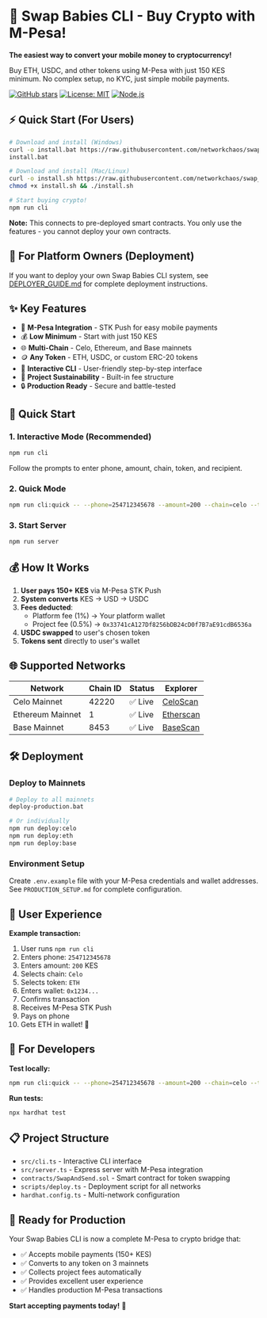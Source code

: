 # 🚀 Swap Babies CLI - Buy Crypto with M-Pesa!

**The easiest way to convert your mobile money to cryptocurrency!** 

Buy ETH, USDC, and other tokens using M-Pesa with just 150 KES minimum. No complex setup, no KYC, just simple mobile payments.

[![GitHub stars](https://img.shields.io/github/stars/networkchaos/swap_babies?style=social)](https://github.com/networkchaos/swap_babies)
[![License: MIT](https://img.shields.io/badge/License-MIT-yellow.svg)](https://opensource.org/licenses/MIT)
[![Node.js](https://img.shields.io/badge/Node.js-18+-green.svg)](https://nodejs.org/)

## ⚡ **Quick Start (For Users)**

```bash
# Download and install (Windows)
curl -o install.bat https://raw.githubusercontent.com/networkchaos/swap_babies/main/install.bat
install.bat

# Download and install (Mac/Linux)
curl -o install.sh https://raw.githubusercontent.com/networkchaos/swap_babies/main/install.sh
chmod +x install.sh && ./install.sh

# Start buying crypto!
npm run cli
```

**Note:** This connects to pre-deployed smart contracts. You only use the features - you cannot deploy your own contracts.

## 🔧 **For Platform Owners (Deployment)**

If you want to deploy your own Swap Babies CLI system, see [DEPLOYER_GUIDE.md](DEPLOYER_GUIDE.md) for complete deployment instructions.

## ✨ **Key Features**

- 📱 **M-Pesa Integration** - STK Push for easy mobile payments
- 💰 **Low Minimum** - Start with just 150 KES
- 🌐 **Multi-Chain** - Celo, Ethereum, and Base mainnets
- 🪙 **Any Token** - ETH, USDC, or custom ERC-20 tokens
- 🎯 **Interactive CLI** - User-friendly step-by-step interface
- 💎 **Project Sustainability** - Built-in fee structure
- 🔒 **Production Ready** - Secure and battle-tested

## 🚀 **Quick Start**

### 1. **Interactive Mode (Recommended)**
```bash
npm run cli
```
Follow the prompts to enter phone, amount, chain, token, and recipient.

### 2. **Quick Mode**
```bash
npm run cli:quick -- --phone=254712345678 --amount=200 --chain=celo --token=0x0000000000000000000000000000000000000000 --recipient=0x1234...
```

### 3. **Start Server**
```bash
npm run server
```

## 💰 **How It Works**

1. **User pays 150+ KES** via M-Pesa STK Push
2. **System converts** KES → USD → USDC
3. **Fees deducted**:
   - Platform fee (1%) → Your platform wallet
   - Project fee (0.5%) → `0x33741cA127Df8256bDB24cD0f7B7aE91cdB6536a`
4. **USDC swapped** to user's chosen token
5. **Tokens sent** directly to user's wallet

## 🌐 **Supported Networks**

| Network | Chain ID | Status | Explorer |
|---------|----------|--------|----------|
| Celo Mainnet | 42220 | ✅ Live | [CeloScan](https://celoscan.io) |
| Ethereum Mainnet | 1 | ✅ Live | [Etherscan](https://etherscan.io) |
| Base Mainnet | 8453 | ✅ Live | [BaseScan](https://basescan.org) |

## 🛠 **Deployment**

### **Deploy to Mainnets**
```bash
# Deploy to all mainnets
deploy-production.bat

# Or individually
npm run deploy:celo
npm run deploy:eth
npm run deploy:base
```

### **Environment Setup**
Create `.env.example` file with your M-Pesa credentials and wallet addresses. See `PRODUCTION_SETUP.md` for complete configuration.

## 📱 **User Experience**

**Example transaction:**
1. User runs `npm run cli`
2. Enters phone: `254712345678`
3. Enters amount: `200` KES
4. Selects chain: `Celo`
5. Selects token: `ETH`
6. Enters wallet: `0x1234...`
7. Confirms transaction
8. Receives M-Pesa STK Push
9. Pays on phone
10. Gets ETH in wallet! 🎉

## 🔧 **For Developers**

**Test locally:**
```bash
npm run cli:quick -- --phone=254712345678 --amount=200 --chain=celo --token=0x0000000000000000000000000000000000000000 --recipient=0x1234...
```

**Run tests:**
```bash
npx hardhat test
```

## 📋 **Project Structure**

- `src/cli.ts` - Interactive CLI interface
- `src/server.ts` - Express server with M-Pesa integration
- `contracts/SwapAndSend.sol` - Smart contract for token swapping
- `scripts/deploy.ts` - Deployment script for all networks
- `hardhat.config.ts` - Multi-network configuration

## 🎯 **Ready for Production**

Your Swap Babies CLI is now a complete M-Pesa to crypto bridge that:
- ✅ Accepts mobile payments (150+ KES)
- ✅ Converts to any token on 3 mainnets
- ✅ Collects project fees automatically
- ✅ Provides excellent user experience
- ✅ Handles production M-Pesa transactions

**Start accepting payments today!** 🚀